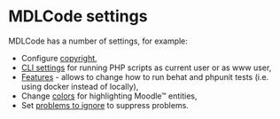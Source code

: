 # MDLCode settings

MDLCode has a number of settings, for example:

- Configure [copyright](boilerplate.md),
- [CLI settings](runcli.md) for running PHP scripts as current user or as www user,
- [Features](settings_features.md) - allows to change how to run behat and phpunit tests (i.e. using docker instead of locally),
- Change [colors](settings_decorations.md) for highlighting Moodle™ entities,
- Set [problems to ignore](settings_ignore.md) to suppress problems.